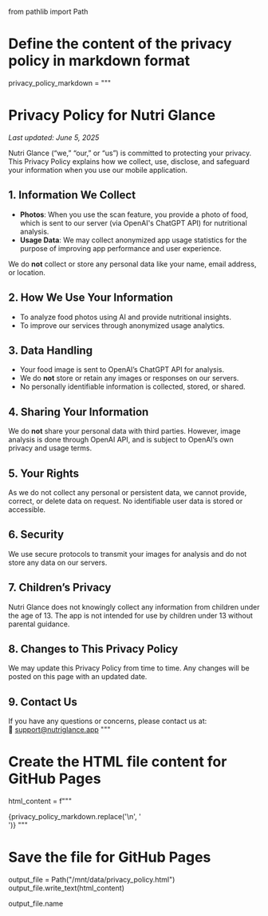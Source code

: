 from pathlib import Path

# Define the content of the privacy policy in markdown format
privacy_policy_markdown = """
# Privacy Policy for Nutri Glance

_Last updated: June 5, 2025_

Nutri Glance (“we,” “our,” or “us”) is committed to protecting your privacy. This Privacy Policy explains how we collect, use, disclose, and safeguard your information when you use our mobile application.

## 1. Information We Collect

- **Photos**: When you use the scan feature, you provide a photo of food, which is sent to our server (via OpenAI's ChatGPT API) for nutritional analysis.
- **Usage Data**: We may collect anonymized app usage statistics for the purpose of improving app performance and user experience.

We do **not** collect or store any personal data like your name, email address, or location.

## 2. How We Use Your Information

- To analyze food photos using AI and provide nutritional insights.
- To improve our services through anonymized usage analytics.

## 3. Data Handling

- Your food image is sent to OpenAI’s ChatGPT API for analysis.
- We do **not** store or retain any images or responses on our servers.
- No personally identifiable information is collected, stored, or shared.

## 4. Sharing Your Information

We do **not** share your personal data with third parties. However, image analysis is done through OpenAI API, and is subject to OpenAI’s own privacy and usage terms.

## 5. Your Rights

As we do not collect any personal or persistent data, we cannot provide, correct, or delete data on request. No identifiable user data is stored or accessible.

## 6. Security

We use secure protocols to transmit your images for analysis and do not store any data on our servers.

## 7. Children’s Privacy

Nutri Glance does not knowingly collect any information from children under the age of 13. The app is not intended for use by children under 13 without parental guidance.

## 8. Changes to This Privacy Policy

We may update this Privacy Policy from time to time. Any changes will be posted on this page with an updated date.

## 9. Contact Us

If you have any questions or concerns, please contact us at:  
📧 support@nutriglance.app
"""

# Create the HTML file content for GitHub Pages
html_content = f"""
<!DOCTYPE html>
<html lang="en">
<head>
    <meta charset="UTF-8">
    <meta name="viewport" content="width=device-width, initial-scale=1.0">
    <title>Privacy Policy | Nutri Glance</title>
    <style>
        body {{ font-family: -apple-system, BlinkMacSystemFont, "Segoe UI", Roboto, Helvetica, Arial, sans-serif; margin: 40px; line-height: 1.6; }}
        h1, h2 {{ color: #2e7d32; }}
        pre, code {{ background: #f4f4f4; padding: 4px; border-radius: 4px; }}
    </style>
</head>
<body>
{privacy_policy_markdown.replace('\n', '<br>')}
</body>
</html>
"""

# Save the file for GitHub Pages
output_file = Path("/mnt/data/privacy_policy.html")
output_file.write_text(html_content)

output_file.name
